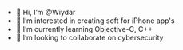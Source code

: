 - 👋 Hi, I’m @Wiydar
- 👀 I’m interested in creating soft for iPhone app's
- 🌱 I’m currently learning Objective-C, C++
- 💞️ I’m looking to collaborate on cybersecurity 

<!---
Wiydar/Wiydar is a ✨ special ✨ repository because its `README.md` (this file) appears on your GitHub profile.
You can click the Preview link to take a look at your changes.
--->
